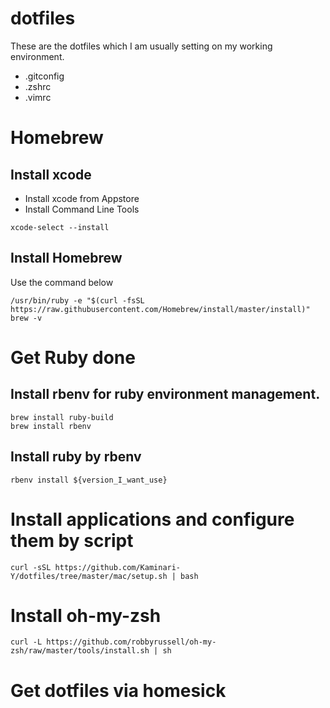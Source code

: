 # dotfiles
These are the dotfiles which I am usually setting on my working environment.
* .gitconfig
* .zshrc
* .vimrc

# Homebrew
## Install xcode
* Install xcode from Appstore
* Install Command Line Tools
```
xcode-select --install
```

## Install Homebrew
Use the command below
```
/usr/bin/ruby -e "$(curl -fsSL https://raw.githubusercontent.com/Homebrew/install/master/install)"
brew -v
```

# Get Ruby done
## Install rbenv for ruby environment management.
```
brew install ruby-build
brew install rbenv
```

## Install ruby by rbenv
```
rbenv install ${version_I_want_use}
```

# Install applications and configure them by script
```
curl -sSL https://github.com/Kaminari-Y/dotfiles/tree/master/mac/setup.sh | bash
```

# Install oh-my-zsh
```
curl -L https://github.com/robbyrussell/oh-my-zsh/raw/master/tools/install.sh | sh
```

# Get dotfiles via homesick

